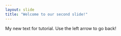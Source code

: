 ```yaml
---
layout: slide
title: "Welcome to our second slide!"
---
```

My new text for tutorial.
Use the left arrow to go back!